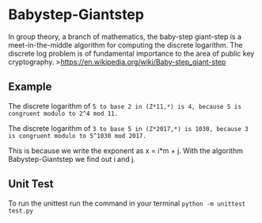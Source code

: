 # Babystep-Giantstep

In group theory, a branch of mathematics, the baby-step giant-step is a meet-in-the-middle algorithm for computing the discrete logarithm. The discrete log problem is of fundamental importance to the area of public key cryptography. >https://en.wikipedia.org/wiki/Baby-step_giant-step

## Example
The discrete logarithm of ``` 5 to base 2 in (Z*11,*) is 4, because 5 is congruent modulo to 2^4 mod 11. ``` 

The discrete logarithm of ``` 3 to base 5 in (Z*2017,*) is 1030, because 3 is congruent modulo to 5^1030 mod 2017. ```

This is because we write the exponent as x = i*m + j. With the algorithm Babystep-Giantstep we find out i and j.


## Unit Test 
To run the unittest run the command in your terminal ``` python -m unittest test.py ``` 

